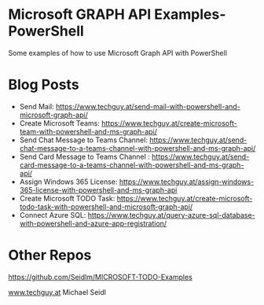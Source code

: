 # Microsoft GRAPH API Examples-PowerShell
Some examples of how to use Microsoft Graph API with PowerShell

# Blog Posts
- Send Mail: https://www.techguy.at/send-mail-with-powershell-and-microsoft-graph-api/
- Create Microsoft Teams: https://www.techguy.at/create-microsoft-team-with-powershell-and-ms-graph-api/
- Send Chat Message to Teams Channel: https://www.techguy.at/send-chat-message-to-a-teams-channel-with-powershell-and-ms-graph-api/
- Send Card Message to Teams Channel : https://www.techguy.at/send-card-message-to-a-teams-channel-with-powershell-and-ms-graph-api/
- Assign Windows 365 License: https://www.techguy.at/assign-windows-365-license-with-powershell-and-ms-graph-api
- Create Microsoft TODO Task: https://www.techguy.at/create-microsoft-todo-task-with-powershell-and-microsoft-graph-api/
- Connect Azure SQL: https://www.techguy.at/query-azure-sql-database-with-powershell-and-azure-app-registration/




# Other Repos
https://github.com/Seidlm/MICROSOFT-TODO-Examples


www.techguy.at
Michael Seidl
